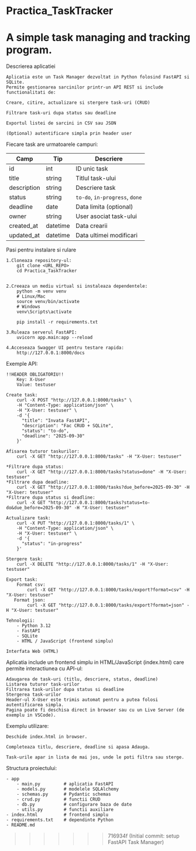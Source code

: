# Practica_TaskTracker
A simple task managing and tracking program.
=======
Descrierea aplicatiei

    Aplicatia este un Task Manager dezvoltat in Python folosind FastAPI si SQLite.
    Permite gestionarea sarcinilor printr-un API REST si include functionalitati de:
    
    Creare, citire, actualizare si stergere task-uri (CRUD)
    
    Filtrare task-uri dupa status sau deadline
    
    Exportul listei de sarcini in CSV sau JSON
    
    (Optional) autentificare simpla prin header user
Fiecare task are urmatoarele campuri:

| Camp        | Tip      | Descriere                      |
|-------------| -------- | ------------------------------ |
| id          | int      | ID unic task                   |
| title       | string   | Titlul task-ului               |
| description | string   | Descriere task                 |
| status      | string   | `to-do`, `in-progress`, `done` |
| deadline    | date     | Data limita (optional)         |
| owner       | string   | User asociat task-ului         |
| created\_at | datetime | Data crearii                   |
| updated\_at | datetime | Data ultimei modificari        |

Pasi pentru instalare si rulare

    1.Cloneaza repository-ul:
        git clone <URL_REPO>
        cd Practica_TaskTracker


    2.Creeaza un mediu virtual si instaleaza dependentele:
        python -m venv venv
        # Linux/Mac
        source venv/bin/activate
        # Windows
        venv\Scripts\activate
        
        pip install -r requirements.txt

    3.Ruleaza serverul FastAPI:
        uvicorn app.main:app --reload

    4.Acceseaza Swagger UI pentru testare rapida:
        http://127.0.0.1:8000/docs

Exemple API:

    !!HEADER OBLIGATORIU!!
        Key: X-User
        Value: testuser

    Create task:
        curl -X POST "http://127.0.0.1:8000/tasks" \
        -H "Content-Type: application/json" \
        -H "X-User: testuser" \
        -d '{
          "title": "Invata FastAPI",
          "description": "Fac CRUD + SQLite",
          "status": "to-do",
          "deadline": "2025-09-30"
        }'
    
    Afisarea tuturor taskurilor:
        curl -X GET "http://127.0.0.1:8000/tasks" -H "X-User: testuser"
    
    *Filtrare dupa status: 
        curl -X GET "http://127.0.0.1:8000/tasks?status=done" -H "X-User: testuser"
    *Filtrare dupa deadline: 
        curl -X GET "http://127.0.0.1:8000/tasks?due_before=2025-09-30" -H "X-User: testuser"
    *Filtrare dupa status si deadline:
        curl -X GET "http://127.0.0.1:8000/tasks?status=to-do&due_before=2025-09-30" -H "X-User: testuser"

    Actualizare task:
        curl -X PUT "http://127.0.0.1:8000/tasks/1" \
        -H "Content-Type: application/json" \
        -H "X-User: testuser" \
        -d '{
          "status": "in-progress"
        }'

    Stergere task:
        curl -X DELETE "http://127.0.0.1:8000/tasks/1" -H "X-User: testuser"

    Export task:
        Format csv:
            curl -X GET "http://127.0.0.1:8000/tasks/export?format=csv" -H "X-User: testuser"
       Format json:
            curl -X GET "http://127.0.0.1:8000/tasks/export?format=json" -H "X-User: testuser"

    Tehnologii:
        - Python 3.12
        - FastAPI
        - SQLite
        - HTML / JavaScript (frontend simplu)

    Interfata Web (HTML)

Aplicatia include un frontend simplu in HTML/JavaScript (index.html) care permite interactiunea cu API-ul:
    
    Adaugarea de task-uri (titlu, descriere, status, deadline)
    Listarea tuturor task-urilor
    Filtrarea task-urilor dupa status si deadline
    Stergerea task-urilor
    Header-ul X-User este trimis automat pentru a putea folosi autentificarea simpla.
    Pagina poate fi deschisa direct in browser sau cu un Live Server (de exemplu in VSCode).

Exemplu utilizare:

    Deschide index.html in browser.

    Completeaza titlu, descriere, deadline si apasa Adauga.

    Task-urile apar in lista de mai jos, unde le poti filtra sau sterge.

Structura proiectului:

    - app
        - main.py         # aplicatia FastAPI
        - models.py       # modelele SQLAlchemy
        - schemas.py      # Pydantic schemas
        - crud.py         # functii CRUD
        - db.py           # configurare baza de date
        - utils.py        # functii auxiliare 
    - index.html          # frontend simplu
    - requirements.txt    # dependinte Python
    - README.md


>>>>>>> 716934f (Initial commit: setup FastAPI Task Manager)
